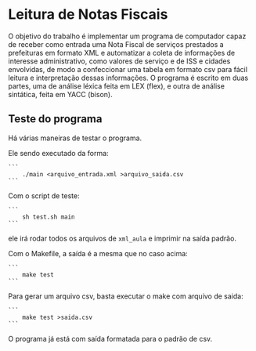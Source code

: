 # Leitura de Notas Fiscais

O objetivo do trabalho é implementar um programa de computador capaz de receber
como entrada uma Nota Fiscal de serviços prestados a prefeituras em formato XML
e automatizar a coleta de informações de interesse administrativo, como valores
de serviço e de ISS e cidades envolvidas, de modo a confeccionar uma tabela em
formato csv para fácil leitura e interpretação dessas informações. O programa é
escrito em duas partes, uma de análise léxica feita em LEX (flex), e outra de
análise sintática, feita em YACC (bison).

## Teste do programa

Há várias maneiras de testar o programa.

Ele sendo executado da forma:

	```
		./main <arquivo_entrada.xml >arquivo_saida.csv
	```

Com o script de teste:

	```
		sh test.sh main
	```

ele irá rodar todos os arquivos de `xml_aula` e imprimir na saída padrão.

Com o Makefile, a saída é a mesma que no caso acima:

	```
		make test
	```

Para gerar um arquivo csv, basta executar o make com arquivo de saida:

	```
		make test >saida.csv
	```

O programa já está com saída formatada para o padrão de csv.
